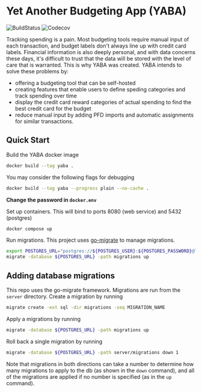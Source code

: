 # Yet Another Budgeting App (YABA)
![BuildStatus](https://img.shields.io/github/actions/workflow/status/wenbenz/yaba/build.yml)
![Codecov](https://img.shields.io/codecov/c/github/wenbenz/yaba)

Tracking spending is a pain. Most budgeting tools require manual input of each
transaction, and budget labels don't always line up with credit card labels.
Financial information is also deeply personal, and with data concerns these
days, it's difficult to trust that the data will be stored with the level of
care that is warranted. This is why YABA was created. YABA intends to solve
these problems by:
- offering a budgeting tool that can be self-hosted
- creating features that enable users to define speding categories and track
spending over time
- display the credit card reward categories of actual spending to find the best
credit card for the budget
- reduce manual input by adding PFD imports and automatic assignments for
similar transactions.

## Quick Start
Build the YABA docker image
```sh
docker build --tag yaba .
```

You may consider the following flags for debugging
```sh
docker build --tag yaba --progress plain --no-cache .
```

**Change the password in `docker.env`**

Set up containers. This will bind to ports 8080 (web service) and 5432 (postgres)
```sh
docker compose up
```

Run migrations. This project uses [go-migrate](https://github.com/golang-migrate/migrate) to manage migrations.
```sh
export POSTGRES_URL="postgres://${POSTGRES_USER}:${POSTGRES_PASSWORD}@localhost:5432/yaba?sslmode=disable"
migrate -database ${POSTGRES_URL} -path migrations up
```

## Adding database migrations
This repo uses the go-migrate framework. Migrations are run from the `server` directory.
Create a migration by running
```sh
migrate create -ext sql -dir migrations -seq MIGRATION_NAME
```

Apply a migrations by running 
```sh
migrate -database ${POSTGRES_URL} -path migrations up
```

Roll back a single migration by running
```sh
migrate -database ${POSTGRES_URL} -path server/migrations down 1
```

Note that migrations in both directions can take a number to determine how many migrations to apply to the db (as shown in the `down` command), and all of the migrations are applied if no number is specified (as in the `up` command).
